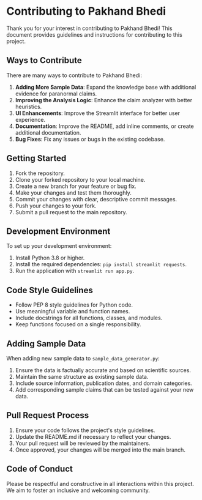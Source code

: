 # Contributing to Pakhand Bhedi

Thank you for your interest in contributing to Pakhand Bhedi! This document provides guidelines and instructions for contributing to this project.

## Ways to Contribute

There are many ways to contribute to Pakhand Bhedi:

1. **Adding More Sample Data**: Expand the knowledge base with additional evidence for paranormal claims.
2. **Improving the Analysis Logic**: Enhance the claim analyzer with better heuristics.
3. **UI Enhancements**: Improve the Streamlit interface for better user experience.
4. **Documentation**: Improve the README, add inline comments, or create additional documentation.
5. **Bug Fixes**: Fix any issues or bugs in the existing codebase.

## Getting Started

1. Fork the repository.
2. Clone your forked repository to your local machine.
3. Create a new branch for your feature or bug fix.
4. Make your changes and test them thoroughly.
5. Commit your changes with clear, descriptive commit messages.
6. Push your changes to your fork.
7. Submit a pull request to the main repository.

## Development Environment

To set up your development environment:

1. Install Python 3.8 or higher.
2. Install the required dependencies: `pip install streamlit requests`.
3. Run the application with `streamlit run app.py`.

## Code Style Guidelines

- Follow PEP 8 style guidelines for Python code.
- Use meaningful variable and function names.
- Include docstrings for all functions, classes, and modules.
- Keep functions focused on a single responsibility.

## Adding Sample Data

When adding new sample data to `sample_data_generator.py`:

1. Ensure the data is factually accurate and based on scientific sources.
2. Maintain the same structure as existing sample data.
3. Include source information, publication dates, and domain categories.
4. Add corresponding sample claims that can be tested against your new data.

## Pull Request Process

1. Ensure your code follows the project's style guidelines.
2. Update the README.md if necessary to reflect your changes.
3. Your pull request will be reviewed by the maintainers.
4. Once approved, your changes will be merged into the main branch.

## Code of Conduct

Please be respectful and constructive in all interactions within this project. We aim to foster an inclusive and welcoming community.